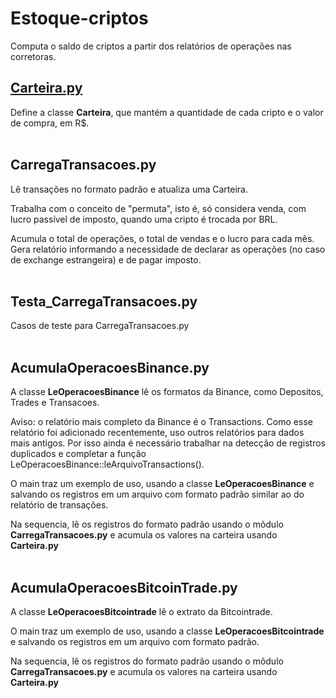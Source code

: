 # Estoque-criptos
Computa o saldo de criptos a partir dos relatórios de operações nas corretoras.


## [Carteira.py](Carteira.py)
Define a classe **Carteira**, que mantém a quantidade de cada cripto e o valor de compra, em R$.
<br><br>

## CarregaTransacoes.py
Lê transações no formato padrão e atualiza uma Carteira.<br>

Trabalha com o conceito de "permuta", isto é, só considera venda, com lucro passível de imposto, quando uma cripto é trocada por BRL.

Acumula o total de operações, o total de vendas e o lucro para cada mês.<br>
Gera relatório informando a necessidade de declarar as operações (no caso de exchange estrangeira) e de pagar imposto.
<br><br>


## Testa_CarregaTransacoes.py
Casos de teste para CarregaTransacoes.py
<br><br>

## AcumulaOperacoesBinance.py
A classe **LeOperacoesBinance** lê os formatos da Binance, como Depositos, Trades e Transacoes. <br>

Aviso: o relatório mais completo da Binance é o Transactions. Como esse relatório foi adicionado recentemente, uso outros relatórios para dados mais antigos. Por isso ainda é necessário trabalhar na detecção de registros duplicados e completar a função LeOperacoesBinance::leArquivoTransactions().

O main traz um exemplo de uso, usando a classe **LeOperacoesBinance** e salvando os registros em um arquivo com formato padrão similar ao do relatório de transações.

Na sequencia, lê os registros do formato padrão usando o mõdulo **CarregaTransacoes.py**  e acumula os valores na carteira usando **Carteira.py**
<br><br>

## AcumulaOperacoesBitcoinTrade.py
A classe **LeOperacoesBitcointrade** lê o extrato da Bitcointrade. <br>

O main traz um exemplo de uso, usando a classe **LeOperacoesBitcointrade** e salvando os registros em um arquivo com formato padrão.

Na sequencia, lê os registros do formato padrão usando o mõdulo **CarregaTransacoes.py**  e acumula os valores na carteira usando **Carteira.py**
